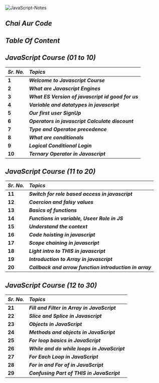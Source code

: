 ![JavaScript-Notes](https://socialify.git.ci/anupam-kumar-krishnan/JavaScript-Notes/image?font=Raleway&language=1&name=1&owner=1&pattern=Brick%20Wall&theme=Dark)

## _Chai Aur Code_
## _Table Of Content_

## _JavaScript Course (01 to 10)_
| _<b>Sr. No.</b>_ | _<b>Topics</b>_ |
| :-- | :-- |
| <b>1</b> | <b>_Welcome to Javascript Course_</b> |
| <b>2</b> | <b>_What are Javascript Engines_</b> | 
| <b>3</b> | <b>_What ES Version of javascript id good for us_</b> |
| <b>4</b> | <b>_Variable and datatypes in javascript_</b> |
| <b>5</b> | <b>_Our first user SignUp_</b> |
| <b>6</b> | <b>_Operators in javascript Calculate discount_</b> | 
| <b>7</b> | <b>_Type and Operatoe precedence_</b> |
| <b>8</b> | <b>_What are conditionals_</b> |
| <b>9</b> | <b>_Logical Conditional Login_</b> |
| <b>10</b> | <b>_Ternary Operator in Javascript_</b> |

## _JavaScript Course (11 to 20)_
| _<b>Sr. No.</b>_ | _<b>Topics</b>_ |
| :-- | :-- |
| <b>11</b> | <b>_Switch for role based access in javascript_</b> |
| <b>12</b> | <b>_Coercion and falsy values_</b> |
| <b>13</b> | <b>_Basics of functions_</b> |
| <b>14</b> | <b>_Functions in variable, Useer Role in JS_</b> |
| <b>15</b> | <b>_Understand the context_</b> |
| <b>16</b> | <b>_Code hoisting in javascript_</b> |
| <b>17</b> | <b>_Scope chaining in javascript_</b> |
| <b>18</b> | <b>_Light intro to THIS in javascript_</b> |
| <b>19</b> | <b>_Introduction to Array in javascript_</b> |
| <b>20</b> | <b>_Callback and arrow function introduction in array_</b> |

## _JavaScript Course (12 to 30)_
| _<b>Sr. No.</b>_ | _<b>Topics</b>_ |
| :-- | :-- |
| <b>21</b> | <b>_Fill and Filter in Array in JavaScript_</b> |
| <b>22</b> | <b>_Slice and Splice in Javascript_</b> |
| <b>23</b> | <b>_Objects in JavaScript_</b> |
| <b>24</b> | <b>_Methods and objects in JavaScript_</b> |
| <b>25</b> | <b>_For loop basics in JavaScript_</b> |
| <b>26</b> | <b>_While and do while loops in JavaScript_</b> |
| <b>27</b> | <b>_For Each Loop in JavaScript_</b> |
| <b>28</b> | <b>_For in and For of in JavaScript_</b> |
| <b>29</b> | <b>_Confusing Part of THIS in JavaScript_</b>
